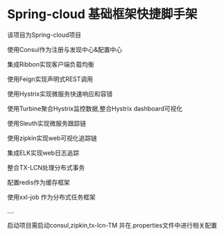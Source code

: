 # Spring-cloud 基础框架快捷脚手架

该项目为Spring-cloud项目

使用Consul作为注册与发现中心&配置中心

集成Ribbon实现客户端负载均衡

使用Feign实现声明式REST调用

使用Hystrix实现微服务快速响应和容错

使用Turbine聚合Hystrix监控数据,整合Hystrix dashboard可视化

使用Sleuth实现微服务跟踪链

使用zipkin实现web可视化追踪链

集成ELK实现web日志追踪

整合TX-LCN处理分布式事务

配置redis作为缓存框架

使用xxl-job 作为分布式任务框架

....

启动项目需启动consul,zipkin,tx-lcn-TM 并在.properties文件中进行相关配置
